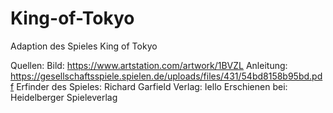 # King-of-Tokyo

Adaption des Spieles King of Tokyo

Quellen:
Bild: https://www.artstation.com/artwork/1BVZL
Anleitung: https://gesellschaftsspiele.spielen.de/uploads/files/431/54bd8158b95bd.pdf
Erfinder des Spieles: Richard Garfield
Verlag: Iello
Erschienen bei: Heidelberger Spieleverlag
